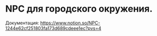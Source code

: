 # NPC для городского окружения.
Документация: https://www.notion.so/NPC-1244e62cf251803fa173d689cdeee1ec?pvs=4

